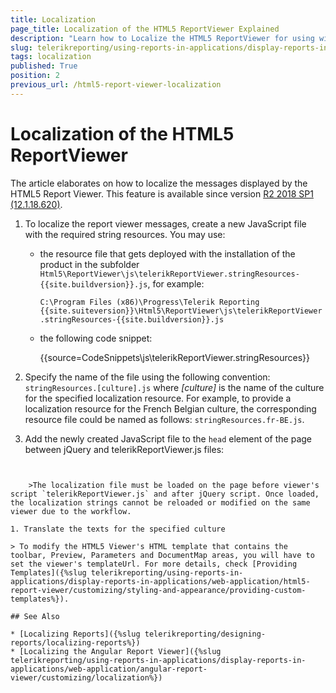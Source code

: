 ```yaml
---
title: Localization
page_title: Localization of the HTML5 ReportViewer Explained
description: "Learn how to Localize the HTML5 ReportViewer for using with multiple languages in Telerik Reporting."
slug: telerikreporting/using-reports-in-applications/display-reports-in-applications/web-application/html5-report-viewer/customizing/localization
tags: localization
published: True
position: 2
previous_url: /html5-report-viewer-localization
---
```


# Localization of the HTML5 ReportViewer

The article elaborates on how to localize the messages displayed by the HTML5 Report Viewer. This feature is available since version [R2 2018 SP1 (12.1.18.620)](https://www.telerik.com/support/whats-new/reporting/release-history/progress-telerik-reporting-r2-2018-sp1-12-1-18-620).

1. To localize the report viewer messages, create a new JavaScript file with the required string resources. You may use:

	* the resource file that gets deployed with the installation of the product in the subfolder `Html5\ReportViewer\js\telerikReportViewer.stringResources-{{site.buildversion}}.js`, for example:

		`C:\Program Files (x86)\Progress\Telerik Reporting {{site.suiteversion}}\Html5\ReportViewer\js\telerikReportViewer.stringResources-{{site.buildversion}}.js`

	* the following code snippet:

		{{source=CodeSnippets\js\telerikReportViewer.stringResources}}


1. Specify the name of the file using the following convention: `stringResources.[culture].js` where *[culture]* is the name of the culture for the specified localization resource. For example, to provide a localization resource for the French Belgian culture, the corresponding resource file could be named as follows: `stringResources.fr-BE.js`.
1. Add the newly created JavaScript file to the `head` element of the page between jQuery and telerikReportViewer.js files:

	````HTML
<script src="stringResources.fr-BE.js"></script>
````

	>The localization file must be loaded on the page before viewer's script `telerikReportViewer.js` and after jQuery script. Once loaded, the localization strings cannot be reloaded or modified on the same viewer due to the workflow.

1. Translate the texts for the specified culture

> To modify the HTML5 Viewer's HTML template that contains the toolbar, Preview, Parameters and DocumentMap areas, you will have to set the viewer's templateUrl. For more details, check [Providing Templates]({%slug telerikreporting/using-reports-in-applications/display-reports-in-applications/web-application/html5-report-viewer/customizing/styling-and-appearance/providing-custom-templates%}).

## See Also

* [Localizing Reports]({%slug telerikreporting/designing-reports/localizing-reports%})
* [Localizing the Angular Report Viewer]({%slug telerikreporting/using-reports-in-applications/display-reports-in-applications/web-application/angular-report-viewer/customizing/localization%})
